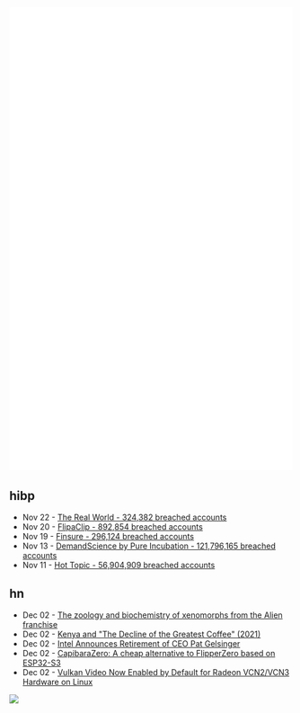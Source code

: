 ![Metrics](https://raw.githubusercontent.com/phixion/phixion/master/metrics.svg)

## hibp

<!--
for https://github.com/phixion/phixion/blob/main/.github/workflows/feeds.yml
-->
<!--START_SECTION:haveibeenpwnd-->
- Nov 22 - [The Real World - 324,382 breached accounts](https://haveibeenpwned.com/PwnedWebsites#TheRealWorld)
- Nov 20 - [FlipaClip - 892,854 breached accounts](https://haveibeenpwned.com/PwnedWebsites#FlipaClip)
- Nov 19 - [Finsure - 296,124 breached accounts](https://haveibeenpwned.com/PwnedWebsites#Finsure)
- Nov 13 - [DemandScience by Pure Incubation - 121,796,165 breached accounts](https://haveibeenpwned.com/PwnedWebsites#DemandScience)
- Nov 11 - [Hot Topic - 56,904,909 breached accounts](https://haveibeenpwned.com/PwnedWebsites#HotTopic)
<!--END_SECTION:haveibeenpwnd-->

## hn

<!--
for https://github.com/phixion/phixion/blob/main/.github/workflows/feeds.yml
-->
<!--START_SECTION:hn-->
- Dec 02 - [The zoology and biochemistry of xenomorphs from the Alien franchise](https://jgeekstudies.org/2024/12/02/xenomorphia-ex-machina-the-zoology-and-biochemistry-of-xenomorphs-from-the-alien-franchise/)
- Dec 02 - [Kenya and "The Decline of the Greatest Coffee" (2021)](https://christopherferan.com/2021/12/25/kenya-and-the-decline-of-the-worlds-greatest-coffee/)
- Dec 02 - [Intel Announces Retirement of CEO Pat Gelsinger](https://www.intel.com/content/www/us/en/newsroom/news/intel-ceo-news-dec-2024.html)
- Dec 02 - [CapibaraZero: A cheap alternative to FlipperZero based on ESP32-S3](https://capibarazero.com/)
- Dec 02 - [Vulkan Video Now Enabled by Default for Radeon VCN2/VCN3 Hardware on Linux](https://www.phoronix.com/news/Vulkan-Video-VCN2-VCN3-Default)
<!--END_SECTION:hn-->

<!--
for https://yhype.me
-->
![](https://hit.yhype.me/github/profile?user_id=13013670)
